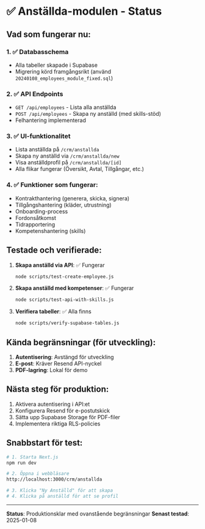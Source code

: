 # ✅ Anställda-modulen - Status

## Vad som fungerar nu:

### 1. ✅ Databasschema
- Alla tabeller skapade i Supabase
- Migrering körd framgångsrikt (använd `20240108_employees_module_fixed.sql`)

### 2. ✅ API Endpoints
- `GET /api/employees` - Lista alla anställda
- `POST /api/employees` - Skapa ny anställd (med skills-stöd)
- Felhantering implementerad

### 3. ✅ UI-funktionalitet
- Lista anställda på `/crm/anstallda`
- Skapa ny anställd via `/crm/anstallda/new`
- Visa anställdprofil på `/crm/anstallda/[id]`
- Alla flikar fungerar (Översikt, Avtal, Tillgångar, etc.)

### 4. ✅ Funktioner som fungerar:
- Kontrakthantering (generera, skicka, signera)
- Tillgångshantering (kläder, utrustning)
- Onboarding-process
- Fordonsåtkomst
- Tidrapportering
- Kompetenshantering (skills)

## Testade och verifierade:

1. **Skapa anställd via API**: ✅ Fungerar
   ```bash
   node scripts/test-create-employee.js
   ```

2. **Skapa anställd med kompetenser**: ✅ Fungerar
   ```bash
   node scripts/test-api-with-skills.js
   ```

3. **Verifiera tabeller**: ✅ Alla finns
   ```bash
   node scripts/verify-supabase-tables.js
   ```

## Kända begränsningar (för utveckling):

1. **Autentisering**: Avstängd för utveckling
2. **E-post**: Kräver Resend API-nyckel
3. **PDF-lagring**: Lokal för demo

## Nästa steg för produktion:

1. Aktivera autentisering i API:et
2. Konfigurera Resend för e-postutskick
3. Sätta upp Supabase Storage för PDF-filer
4. Implementera riktiga RLS-policies

## Snabbstart för test:

```bash
# 1. Starta Next.js
npm run dev

# 2. Öppna i webbläsare
http://localhost:3000/crm/anstallda

# 3. Klicka "Ny Anställd" för att skapa
# 4. Klicka på anställd för att se profil
```

---

**Status**: Produktionsklar med ovanstående begränsningar
**Senast testad**: 2025-01-08